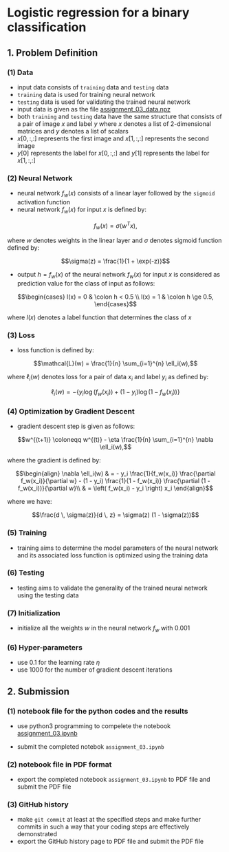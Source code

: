 # Logistic regression for a binary classification

## 1. Problem Definition

### (1) Data

- input data consists of `training` data and `testing` data
- `training` data is used for training neural network
- `testing` data is used for validating the trained neural network
- input data is given as the file [assignment_03_data.npz](https://gitlab.com/cau-class/neural-network/2021-2/assignment/-/blob/main/03/assignment_03_data.npz)
- both `training` and `testing` data have the same structure that consists of a pair of image $`x`$ and label $`y`$ where $`x`$ denotes a list of 2-dimensional matrices and $`y`$ denotes a list of scalars
- $`x[0, :, :]`$ represents the first image and $`x[1, :, :]`$ represents the second image
- $`y[0]`$ represents the label for $`x[0, :, :]`$ and $`y[1]`$ represents the label for $`x[1, :, :]`$

### (2) Neural Network

- neural network $`f_w(x)`$ consists of a linear layer followed by the `sigmoid` activation function 
- neural network $`f_w(x)`$ for input $`x`$ is defined by:
```math
f_w(x) = \sigma( w^T x ),
```
where $`w`$ denotes weights in the linear layer and $`\sigma`$ denotes sigmoid function defined by:
```math
\sigma(z) = \frac{1}{1 + \exp(-z)}
```
- output $`h = f_w(x)`$ of the neural network $`f_w(x)`$ for input $`x`$ is considered as prediction value for the class of input as follows:
```math
\begin{cases}
l(x) = 0 & \colon h < 0.5 \\
l(x) = 1 & \colon h \ge 0.5,
\end{cases}
```
where $`l(x)`$ denotes a label function that determines the class of $`x`$

### (3) Loss

- loss function is defined by:
```math
\mathcal{L}(w) = \frac{1}{n} \sum_{i=1}^{n} \ell_i(w),
```
where $`\ell_i(w)`$ denotes loss for a pair of data $`x_i`$ and label $`y_i`$ as defined by:
```math
\ell_i(w) = - \left\{ y_i \log{(f_w(x_i))} + (1 - y_i) \log{(1 - f_w(x_i))} \right\}
```

### (4) Optimization by Gradient Descent

- gradient descent step is given as follows:
```math
w^{(t+1)} \coloneqq w^{(t)} - \eta \frac{1}{n} \sum_{i=1}^{n} \nabla \ell_i(w),
```
where the gradient is defined by:
```math
\begin{align}
\nabla \ell_i(w) & = - y_i \frac{1}{f_w(x_i)} \frac{\partial f_w(x_i)}{\partial w} - (1 - y_i) \frac{1}{1 - f_w(x_i)} \frac{\partial (1 - f_w(x_i))}{\partial w}\\
& = \left( f_w(x_i) - y_i \right) x_i
\end{align}
```
where we have:
```math
\frac{d \, \sigma(z)}{d \, z} = \sigma(z) (1 - \sigma(z))
```

### (5) Training

- training aims to determine the model parameters of the neural network and its associated loss function is optimized using the training data

### (6) Testing

- testing aims to validate the generality of the trained neural network using the testing data

### (7) Initialization

- initialize all the weights $`w`$ in the neural network $`f_w`$ with $`0.001`$

### (6) Hyper-parameters

- use $`0.1`$ for the learning rate $`\eta`$
- use $`1000`$ for the number of gradient descent iterations

## 2. Submission

### (1) notebook file for the python codes and the results

- use python3 programming to compelete the notebook [assignment_03.ipynb](https://gitlab.com/cau-class/neural-network/2021-2/assignment/-/blob/main/03/assignment_03.ipynb)

- submit the completed notebok `assignment_03.ipynb`

### (2) notebook file in PDF format

- export the completed notebook `assignment_03.ipynb` to PDF file and submit the PDF file

### (3) GitHub history

- make `git commit` at least at the specified steps and make further commits in such a way that your coding steps are effectively demonstrated
- export the GitHub history page to PDF file and submit the PDF file

